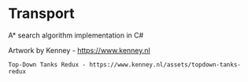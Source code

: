 # Transport
A* search algorithm implementation in C#

Artwork by Kenney - https://www.kenney.nl

	Top-Down Tanks Redux - https://www.kenney.nl/assets/topdown-tanks-redux
	